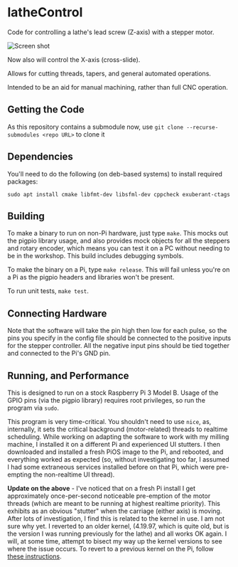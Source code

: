 # latheControl
Code for controlling a lathe's lead screw (Z-axis) with a stepper motor.

![Screen shot](https://www.martyndavis.com/wp-content/uploads/2020/10/lc.png "")

Now also will control the X-axis (cross-slide).

Allows for cutting threads, tapers, and general automated operations.

Intended to be an aid for manual machining, rather than full CNC operation.

## Getting the Code

As this repository contains a submodule now, use `git clone --recurse-submodules <repo URL>` to clone it

## Dependencies

You'll need to do the following (on deb-based systems) to install required packages:

    sudo apt install cmake libfmt-dev libsfml-dev cppcheck exuberant-ctags

## Building

To make a binary to run on non-Pi hardware, just type `make`. This mocks out the pigpio library usage, and also provides mock objects for all the steppers and rotary encoder, which means you can test it on a PC without needing to be in the workshop. This build includes debugging symbols.

To make the binary on a Pi, type `make release`. This will fail unless you're on a Pi as the pigpio headers and libraries won't be present.

To run unit tests, `make test`.

## Connecting Hardware
Note that the software will take the pin high then low for each pulse, so the pins you specify in the config file should be connected to the positive inputs for the stepper controller. All the negative input pins should be tied together and connected to the Pi's GND pin.

## Running, and Performance
This is designed to run on a stock Raspberry Pi 3 Model B. Usage of the GPIO pins (via the pigpio library) requires root privileges, so run the program via `sudo`.

This program is very time-critical. You shouldn't need to use `nice`, as, internally, it sets the critical background (motor-related) threads to realtime scheduling. While working on adapting the software to work with my milling machine, I installed it on a different Pi and experienced UI stutters. I then downloaded and installed a fresh PiOS image to the Pi, and rebooted, and everything worked as expected (so, without investigating too far, I assumed I had some extraneous services installed before on that Pi, which were pre-empting the non-realtime UI thread).

**Update on the above** - I've noticed that on a fresh Pi install I get approximately once-per-second noticeable pre-emption of the motor threads (which are meant to be running at highest realtime priority). This exhibits as an obvious "stutter" when the carriage (either axis) is moving. After lots of investigation, I find this is related to the kernel in use. I am not sure why yet. I reverted to an older kernel, (4.19.97, which is quite old, but is the version I was running previously for the lathe) and all works OK again. I will, at some time, attempt to bisect my way up the kernel versions to see where the issue occurs. To revert to a previous kernel on the Pi, follow [these instructions](https://isahatipoglu.com/2015/09/29/how-to-upgrade-or-downgrade-raspberrypis-kernel-servoblaster-problem-raspberry-pi2/).

